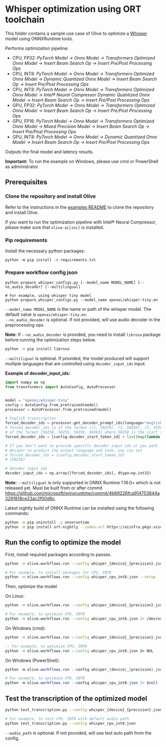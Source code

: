 # Whisper optimization using ORT toolchain
This folder contains a sample use case of Olive to optimize a [Whisper](https://huggingface.co/openai/whisper-tiny) model using ONNXRuntime tools.

Performs optimization pipeline:
- CPU, FP32: *PyTorch Model -> Onnx Model -> Transformers Optimized Onnx Model -> Insert Beam Search Op -> Insert Pre/Post Processing Ops*
- CPU, INT8: *PyTorch Model -> Onnx Model -> Transformers Optimized Onnx Model -> Dynamic Quantized Onnx Model -> Insert Beam Search Op -> Insert Pre/Post Processing Ops*
- CPU, INT8: *PyTorch Model -> Onnx Model -> Transformers Optimized Onnx Model -> Intel® Neural Compressor Dynamic Quantized Onnx Model -> Insert Beam Search Op -> Insert Pre/Post Processing Ops*
- GPU, FP32: *PyTorch Model -> Onnx Model -> Transformers Optimized Onnx Model -> Insert Beam Search Op -> Insert Pre/Post Processing Ops*
- GPU, FP16: *PyTorch Model -> Onnx Model -> Transformers Optimized Onnx Model -> Mixed Precision Model -> Insert Beam Search Op -> Insert Pre/Post Processing Ops*
- GPU, INT8: *PyTorch Model -> Onnx Model -> Dynamic Quantized Onnx Model -> Insert Beam Search Op -> Insert Pre/Post Processing Ops*

Outputs the final model and latency results.

**Important:** To run the example on Windows, please use cmd or PowerShell as administrator.

## Prerequisites
### Clone the repository and install Olive

Refer to the instructions in the [examples README](../README.md) to clone the repository and install Olive.

If you want to run the optimization pipeline with Intel® Neural Compressor, please make sure that `olive-ai[inc]` is installed.

### Pip requirements
Install the necessary python packages:
```
python -m pip install -r requirements.txt
```

### Prepare workflow config json
```
python prepare_whisper_configs.py [--model_name MODEL_NAME] [--no_audio_decoder] [--multilingual]

# For example, using whisper tiny model
python prepare_whisper_configs.py --model_name openai/whisper-tiny.en
```

`--model_name MODEL_NAME` is the name or path of the whisper model. The default value is `openai/whisper-tiny.en`.  
`--no_audio_decoder` is optional. If not provided, will use audio decoder in the preprocessing ops.

**Note:** If `--no_audio_decoder` is provided, you need to install `librosa` package before running the optimization steps below.

```bash
python -m pip install librosa
```

`--multiligual` is optional. If provided, the model produced will support multiple languages that are controlled using `decoder_input_ids` input.

**Example of decoder_input_ids:**
```python
import numpy as np
from transformers import AutoConfig, AutoProcessor


model = "openai/whisper-tiny"
config = AutoConfig.from_pretrained(model)
processor = AutoProcessor.from_pretrained(model)

# English transcription
forced_decoder_ids = processor.get_decoder_prompt_ids(language="english", task="transcribe")
# forced_decoder_ids is of the format [(1, 50259), (2, 50359), (3, 50363)] and needs to be
# of the format [50258, 50259, 50359, 50363] where 50258 is the start token id
forced_decoder_ids = [config.decoder_start_token_id] + list(map(lambda token: token[1], forced_decoder_ids))

# If you don't want to provide specific decoder input ids or you want
# Whisper to predict the output language and task, you can set
# forced_decoder_ids = [config.decoder_start_token_id]
# [50258]

# decoder input ids
decoder_input_ids = np.array([forced_decoder_ids], dtype=np.int32)
```

**Note:** `--multiligual` is only supported in ONNX Runtime 1.16.0+ which is not released yet. Must be built from or after commit https://github.com/microsoft/onnxruntime/commit/4b69226fca914753844a3291818ce23ac2f00d8c.

Latest nightly build of ONNX Runtime can be installed using the following commands:
```bash
python -m pip uninstall -y onnxruntime
python -m pip install ort-nightly --index-url https://aiinfra.pkgs.visualstudio.com/PublicPackages/_packaging/ORT-Nightly/pypi/simple/
```

## Run the config to optimize the model
First, install required packages according to passes.
```bash
python -m olive.workflows.run --config whisper_{device}_{precision}.json --setup

# For example, to install packages for CPU, INT8
python -m olive.workflows.run --config whisper_cpu_int8.json --setup
```

Then, optimize the model

On Linux:
```bash
python -m olive.workflows.run --config whisper_{device}_{precision}.json 2> /dev/null

# For example, to optimize CPU, INT8
python -m olive.workflows.run --config whisper_cpu_int8.json 2> /dev/null
```

On Windows (cmd):
```cmd
python -m olive.workflows.run --config whisper_{device}_{precision}.json 2> NUL

:: For example, to optimize CPU, INT8
python -m olive.workflows.run --config whisper_cpu_int8.json 2> NUL
```

On Windows (PowerShell):
```powershell
python -m olive.workflows.run --config whisper_{device}_{precision}.json 2> $null

# For example, to optimize CPU, INT8
python -m olive.workflows.run --config whisper_cpu_int8.json 2> $null
```

## Test the transcription of the optimized model
```bash
python test_transcription.py --config whisper_{device}_{precision}.json [--auto_path AUDIO_PATH]

# For example, to test CPU, INT8 with default audio path
python test_transcription.py --config whisper_cpu_int8.json
```

`--audio_path` is optional. If not provided, will use test auto path from the config.
